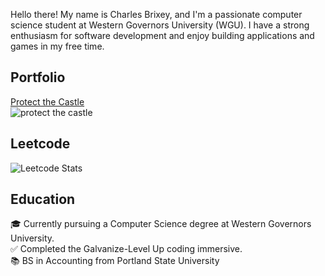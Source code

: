 Hello there! My name is Charles Brixey, and I'm a passionate computer science student at Western Governors University (WGU). I have a strong enthusiasm for software development and enjoy building applications and games in my free time.

## Portfolio
[Protect the Castle](https://github.com/Brixsta/Protect-the-Castle)  
![protect the castle](https://github.com/Brixsta/Brixsta/assets/25852805/795e0365-2197-4eb0-8b4c-6502d3cfacde)

## Leetcode
![Leetcode Stats](https://leetcard.jacoblin.cool/Brixsta)

## Education
🎓 Currently pursuing a Computer Science degree at Western Governors University.<br />
✅ Completed the Galvanize-Level Up coding immersive.<br />
📚 BS in Accounting from Portland State University
